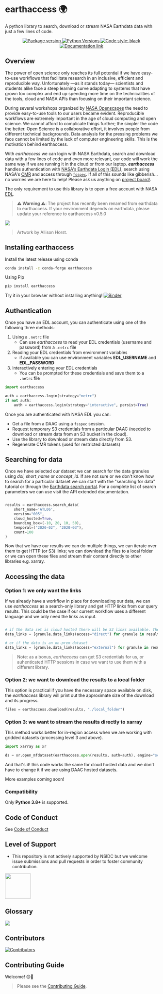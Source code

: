 # **earthaccess** 🌍
A python library to search, download or stream NASA Earthdata data with just a few lines of code. 


<p align="center">

<a href="https://pypi.org/project/earthdata" target="_blank">
    <img src="https://img.shields.io/pypi/v/earthdata?color=%2334D058&label=pypi%20package" alt="Package version">
</a>

<a href="https://pypi.org/project/earthdata/" target="_blank">
    <img src="https://img.shields.io/pypi/pyversions/earthdata.svg" alt="Python Versions">
</a>

<a href="https://github.com/psf/black" target="_blank">
    <img src="https://img.shields.io/badge/code%20style-black-000000.svg" alt="Code style: black">
</a>

<a href="https://nsidc.github.io/earthdata/" target="_blank">
    <img src="https://readthedocs.org/projects/earthdata/badge/?version=latest&style=plastic" alt="Documentation link">
</a>

</p>

## Overview

The power of open science only reaches its full potential if we have easy-to-use workflows that facilitate research in an inclusive, efficient and reproducible way. Unfortunately —as it stands today— scientists and students alike face a steep learning curve adapting to systems that have grown too complex and end up spending more time on the technicalities of the tools, cloud and NASA APIs than focusing on their important science.

During several workshops organized by [NASA Openscapes](https://nasa-openscapes.github.io/events.html) the need to provide easy-to-use tools to our users became evident. Reproducible  workflows are extremely important in the age of cloud computing and open science. We cannot afford to complicate things further; the simpler the code the better. Open Science is a collaborative effort, it involves people from different technical backgrounds. Data analysis for the pressing problems we face cannot be limited by the lack of computer engineering skills. This is the motivation behind earthaccess.


With *earthaccess* we can login with NASA Earthdata, search and download data with a few lines of code and even more relevant, our code will work the same way if we are running it in the cloud or from our laptop. ***earthaccess*** handles authentication with [NASA's Earthdata Login (EDL)](https://urs.earthdata.nasa.gov), search using NASA's [CMR](https://cmr.earthdata.nasa.gov/search/site/docs/search/api.html) and access through [`fsspec`](https://github.com/fsspec/filesystem_spec). If all of this sounds like gibberish... no worries we are here to help! Please ask us anything on [project board!](https://github.com/nsidc/earthdata/discussions).

The only requirement to use this library is to open a free account with NASA [EDL](https://urs.earthdata.nasa.gov).





> **⚠️ Warning ⚠️**: The project has recently been renamed from earthdata to earthaccess. If your environment depends on earthdata, please update your reference to earthaccess v0.5.0

<img src="https://user-images.githubusercontent.com/717735/205374132-78dfec51-3998-4862-89bc-d14610bf1b89.jpg" />

> Artwork by Allison Horst.


## Installing earthaccess

Install the latest release using conda

```bash
conda install -c conda-forge earthaccess
```

Using Pip

```bash
pip install earthaccess
```

Try it in your browser without installing anything! [![Binder](https://mybinder.org/badge_logo.svg)](https://mybinder.org/v2/gh/nsidc/earthdata/main)

## Authentication

Once you have an EDL account, you can authenticate using one of the following three methods:

1. Using a `.netrc` file
    * Can use *earthaccess* to read your EDL credentials (username and password) from a `.netrc` file
2. Reading your EDL credentials from environment variables
    * if available you can use environment variables **EDL_USERNAME** and **EDL_PASSWORD**
3. Interactively entering your EDL credentials
    * You can be prompted for these credentials and save them to a `.netrc` file

```python
import earthaccess

auth = earthaccess.login(strategy="netrc")
if not auth:
    auth = earthaccess.login(strategy="interactive", persist=True)
 ```

Once you are authenticated with NASA EDL you can:

* Get a file from a DAAC using a `fsspec` session.
* Request temporary S3 credentials from a particular DAAC (needed to download or stream data from an S3 bucket in the cloud).
* Use the library to download or stream data directly from S3.
* Regenerate CMR tokens (used for restricted datasets)


## Searching for data

Once we have selected our dataset we can search for the data granules using *doi*, *short_name* or *concept_id*.
If are not sure or we don't know how to search for a particular dataset we can start with the "searching for data" tutorial or through the [Earthdata search portal](https://search.earthdata.nasa.gov/). For a complete list of search parameters we can use visit the API extended documentation.

```python

results = earthaccess.search_data(
    short_name='ATL06',
    version="005",
    cloud_hosted=True,
    bounding_box=(-10, 20, 10, 50),
    temporal=("2020-02", "2020-03"),
    count=100
)


```

Now that we have our results we can do multiple things, we can iterate over them to get HTTP (or S3) links; we can download the files to a local folder or we can open these files and stream their content directly to other libraries e.g. xarray.

## Accessing the data

### Option 1: we only want the links

If we already have a workflow in place for downloading our data, we can use *earthaccess* as a search-only library and get HTTP links from our query results. This could be the case if our current workflow uses a different language and we only need the links as input.

```python

# if the data set is cloud hosted there will be S3 links available. The access parameter accepts "direct" or "external", direct access is only possible if you are in the us-west-2 region in the cloud. 
data_links = [granule.data_links(access="direct") for granule in results]

# or if the data is an on-prem dataset
data_links = [granule.data_links(access="external") for granule in results]

```

> Note: as a bonus, *earthaccess* can get S3 credentials for us, or auhenticated HTTP sessions in case we want to use them with a different library.

### Option 2: we want to download the results to a local folder

This option is practical if you have the necessary space available on disk, the *earthaccess* library will print out the approximate size of the download and its progress.
```python
files = earthaccess.download(results, "./local_folder")

```

### Option 3: we want to stream the results directly to xarray

This method works better for in-region access when we are working with gridded datasets (processing level 3 and above).

```python
import xarray as xr

ds = xr.open_mfdataset(earthaccess.open(results, auth=auth), engine="scipy")

```
And that's it! this code works the same for cloud hosted data and we don't have to change it if we are using DAAC hosted datasets.

More examples coming soon!


### Compatibility

Only **Python 3.8+** is supported.

## Code of Conduct

See [Code of Conduct](CODE_OF_CONDUCT.md)

## Level of Support

* This repository is not actively supported by NSIDC but we welcome issue submissions and pull requests in order to foster community contribution.

<img src="https://raw.githubusercontent.com/nsidc/earthdata/main/docs/nsidc-logo.png" width="84px" />

## Glossary

<a href="https://www.earthdata.nasa.gov/learn/glossary"><img src="https://auth.ops.maap-project.org/cas/images/urs-logo.png" /></a>

## Contributors

[![Contributors](https://contrib.rocks/image?repo=nsidc/earthdata)](https://github.com/nsidc/earthdata/graphs/contributors)

## Contributing Guide

Welcome! 😊👋

> Please see the [Contributing Guide](CONTRIBUTING.md).

